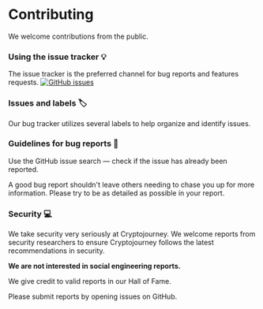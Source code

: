 # Contributing

We welcome contributions from the public.

### Using the issue tracker 💡

The issue tracker is the preferred channel for bug reports and features requests. [![GitHub issues](https://img.shields.io/github/issues/EdOverflow/cryptojourney-content.svg?style=flat-square)](https://github.com/EdOverflow/cryptojourney-content/issues)

### Issues and labels 🏷

Our bug tracker utilizes several labels to help organize and identify issues.

### Guidelines for bug reports 🐛

Use the GitHub issue search — check if the issue has already been reported.

A good bug report shouldn't leave others needing to chase you up for more information. Please try to be as detailed as possible in your report.

### Security 💻

We take security very seriously at Cryptojourney. We welcome reports from security researchers to ensure Cryptojourney follows the latest recommendations in security.

**We are not interested in social engineering reports.**

We give credit to valid reports in our Hall of Fame.

Please submit reports by opening issues on GitHub.
